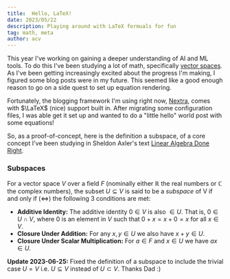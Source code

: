 ```yaml
---
title:  Hello, LaTeX!
date: 2023/05/22
description: Playing around with LaTeX formuals for fun
tag: math, meta
author: acv
---
```


This year I've working on gaining a deeper understanding of AI and ML tools. 
To do this I've been studying a lot of math, specifically [vector spaces](https://en.wikipedia.org/wiki/Vector_space).
As I've been getting increasingly excited about the progress I'm making,
I figured some blog posts were in my future.
This seemed like a good enough reason to go on a side quest to set up equation rendering.

Fortunately, the blogging framework I'm using right now, [Nextra](https://nextra.site/), comes with $\LaTeX$ (nice) support built in.
After migrating some configuration files, I was able get it set up and wanted to do a "little hello" world post with some equations!

So, as a proof-of-concept, here is the definition a subspace, of a core concept I've been studying in Sheldon Axler's text [Linear Algebra Done Right](https://link.springer.com/book/10.1007/978-3-319-11080-6).

### Subspaces

For a vector space $V$ over a field $F$ (nominally either $\mathbb{R}$ the real numbers or $\mathbb{C}$ the complex numbers), the subset $U \subseteq V$ is said to be a _subspace_ of V if and only if ($\Leftrightarrow$) the following 3 conditions are met:

 - **Additive Identity:** The additive identity $0 \in V$ is also $\in U$. That is, $0 \in U \cap V$, where $0$ is an element in $V$ such that $0 + x = x + 0 = x$ for all $x \in V$.
 -  **Closure Under Addition:** For any $x,y \in U$ we also have $x+y \in U$.
 - **Closure Under Scalar Multiplication:** For $a \in F$ and $x \in U$ we have $ax \in U$.

**Update 2023-06-25:** Fixed the definition of a subspace to include the trivial case $U = V$ i.e. $U \subseteq V$ instead of $U \subset V$. Thanks Dad :)